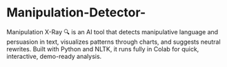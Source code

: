 # Manipulation-Detector-
Manipulation X-Ray 🔍 is an AI tool that detects manipulative language and persuasion in text, visualizes patterns through charts, and suggests neutral rewrites. Built with Python and NLTK, it runs fully in Colab for quick, interactive, demo-ready analysis.
